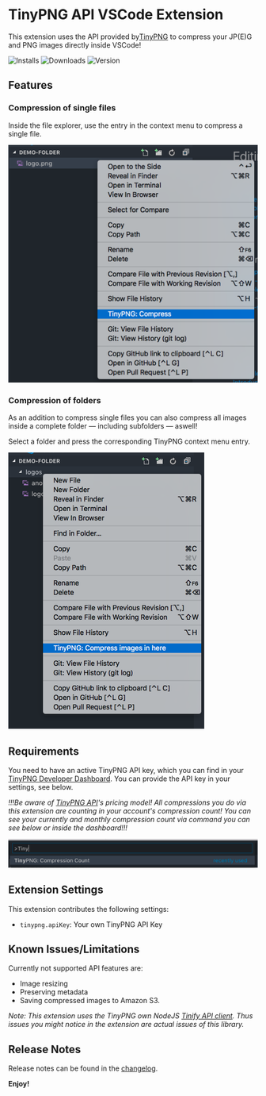 # TinyPNG API VSCode Extension

This extension uses the API provided by[TinyPNG](https://tinypng.com/developers) to compress your JP(E)G and PNG images directly inside VSCode!

![Installs](https://badgen.net/vs-marketplace/i/andi1984.tinypng)
![Downloads](https://badgen.net/vs-marketplace/d/andi1984.tinypng)
![Version](https://badgen.net/vs-marketplace/v/andi1984.tinypng)

## Features

### Compression of single files

Inside the file explorer, use the entry in the context menu to compress a single file.

![Context menu for single file compression](images/compress-single-file.png)

### Compression of folders

As an addition to compress single files you can also compress all images inside a complete folder — including subfolders — aswell!

Select a folder and press the corresponding TinyPNG context menu entry.

![Context menu for a complete folder](images/compress-folder.png)

## Requirements

You need to have an active TinyPNG API key, which you can find in your [TinyPNG Developer Dashboard](https://tinypng.com/dashboard/developers). You can provide the API key in your settings, see below.

_!!!Be aware of [TinyPNG API](https://tinypng.com/developers)'s pricing model! All compressions you do via this extension are counting in your account's compression count! You can see your currently and monthly compression count via command you can see below or inside the dashboard!!!_

![Compression Count command](images/compression-count.png)

## Extension Settings

This extension contributes the following settings:

-   `tinypng.apiKey`: Your own TinyPNG API Key

## Known Issues/Limitations

Currently not supported API features are:

-   Image resizing
-   Preserving metadata
-   Saving compressed images to Amazon S3.

_Note: This extension uses the TinyPNG own NodeJS [Tinify API client](https://github.com/tinify/tinify-nodejs). Thus issues you might notice in the extension are actual issues of this library._

## Release Notes

Release notes can be found in the [changelog](./CHANGELOG.md).

**Enjoy!**
